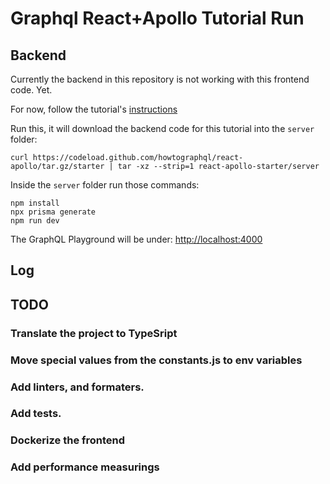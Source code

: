 # Graphql React+Apollo Tutorial Run


## Backend 
Currently the backend in this repository is not working with this frontend code. Yet.

For now, follow the tutorial's [instructions](https://www.howtographql.com/react-apollo/1-getting-started/)

Run this, it will download the backend code for this tutorial into the `server` folder:
```
curl https://codeload.github.com/howtographql/react-apollo/tar.gz/starter | tar -xz --strip=1 react-apollo-starter/server
```

Inside the `server` folder run those commands:
```
npm install
npx prisma generate
npm run dev
```

The GraphQL Playground will be under:
[http://localhost:4000](http://localhost:4000)

## Log



## TODO

### Translate the project to TypeSript
### Move special values from the constants.js to env variables
### Add linters, and formaters.
### Add tests. 
### Dockerize the frontend
### Add performance measurings